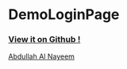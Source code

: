 # DemoLoginPage


### [View it on Github !](https://nayeemkhan7.github.io/DemoLoginPage/)



[Abdullah Al Nayeem](https://www.linkedin.com/in/AbdullahAlNayeem)
